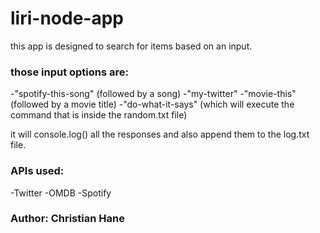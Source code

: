 # liri-node-app
 this app is designed to search for items based on an input.
### those input options are: 
   -"spotify-this-song" (followed by a song)
   -"my-twitter"
   -"movie-this" (followed by a movie title)
   -"do-what-it-says" (which will execute the command that is inside the random.txt file)

 it will console.log() all the responses and also append them to the log.txt file.

### APIs used:
   -Twitter
   -OMDB
   -Spotify

 ### Author: Christian Hane
